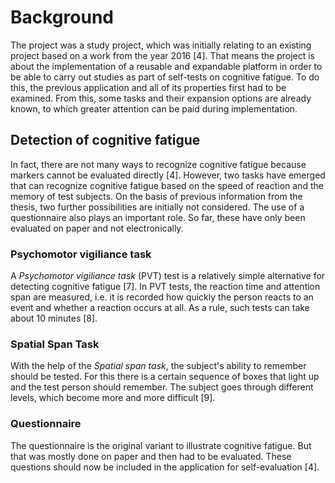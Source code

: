 # Background

The project was a study project, which was initially relating to an
existing project based on a work from the year 2016 \[4\]. That means
the project is about the implementation of a reusable and expandable
platform in order to be able to carry out studies as part of self-tests
on cognitive fatigue. To do this, the previous application and all of
its properties first had to be examined. From this, some tasks and their
expansion options are already known, to which greater attention can be
paid during implementation.

## Detection of cognitive fatigue

In fact, there are not many ways to recognize cognitive fatigue because
markers cannot be evaluated directly \[4\]. However, two tasks have
emerged that can recognize cognitive fatigue based on the speed of
reaction and the memory of test subjects. On the basis of previous
information from the thesis, two further possibilities are initially not
considered. The use of a questionnaire also plays an important role. So
far, these have only been evaluated on paper and not electronically.

### Psychomotor vigiliance task

A *Psychomotor vigiliance task* (PVT) test is a relatively simple
alternative for detecting cognitive fatigue \[7\]. In PVT tests, the
reaction time and attention span are measured, i.e. it is recorded how
quickly the person reacts to an event and whether a reaction occurs at
all. As a rule, such tests can take about 10 minutes \[8\].

### Spatial Span Task

With the help of the *Spatial span task*, the subject's ability to
remember should be tested. For this there is a certain sequence of boxes
that light up and the test person should remember. The subject goes
through different levels, which become more and more difficult \[9\].

### Questionnaire

The questionnaire is the original variant to illustrate cognitive
fatigue. But that was mostly done on paper and then had to be evaluated.
These questions should now be included in the application for
self-evaluation \[4\].
